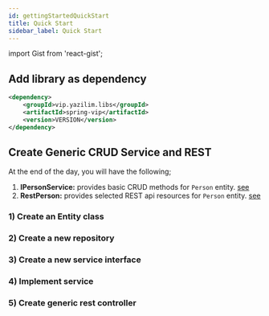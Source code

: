 ```yaml
---
id: gettingStartedQuickStart
title: Quick Start
sidebar_label: Quick Start
---
```


import Gist from 'react-gist';

## Add library as dependency
```xml
<dependency>
    <groupId>vip.yazilim.libs</groupId>
    <artifactId>spring-vip</artifactId>
    <version>VERSION</version>
</dependency>
```

## Create Generic CRUD Service and REST
At the end of the day, you will have the following;
1. **IPersonService:** provides basic CRUD methods for `Person` entity. [see](featureGenericCrudService.md)
2. **RestPerson:** provides selected REST api resources for `Person` entity. [see](featureGenericCrudRest.md)

### 1) Create an Entity class
<Gist id="868d2ef37d839123f05f189ec4fd9a76" file="Person.java" />

### 2) Create a new repository 
<Gist id="868d2ef37d839123f05f189ec4fd9a76" file="IPersonRepo.java" />

### 3) Create a new service interface
<Gist id="868d2ef37d839123f05f189ec4fd9a76" file="IPersonService.java" />

### 4) Implement service
<Gist id="868d2ef37d839123f05f189ec4fd9a76" file="PersonServiceImpl.java" />

### 5) Create generic rest controller
<Gist id="868d2ef37d839123f05f189ec4fd9a76" file="RestPerson.java" />

